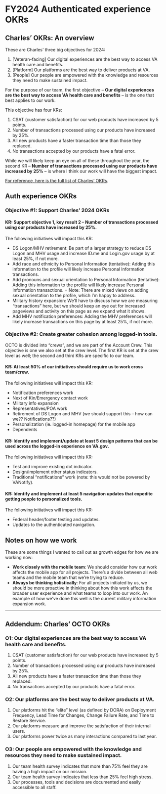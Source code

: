 # FY2024 Authenticated experience OKRs 

## Charles’ OKRs: An overview

These are Charles’ three big objectives for 2024:
1. [Veteran-facing] Our digital experiences are the best way to access VA health care and benefits.
2. [Platform] Our platforms are the best way to deliver products at VA.
3. [People]  Our people are empowered with the knowledge and resources they need to make sustained impact.

For the purpose of our team, the first objective – **Our digital experiences are the best way to access VA health care and benefits** – is the one that best applies to our work.

This objective has four KRs:

1. CSAT (customer satisfaction) for our web products have increased by 5 points.
2. Number of transactions processed using our products have increased by 25%.
3. All new products have a faster transaction time than those they replaced.
4. No transactions accepted by our products have a fatal error.

While we will likely keep an eye on all of these throughout the year, the second KR – **Number of transactions processed using our products have increased by 25%** – is where I think our work will have the biggest impact.

[For reference, here is the full list of Charles’ OKRs](#addendum-charles-octo-okrs).

## Auth experience OKRs

### Objective #1: Support Charles’ 2024 OKRs

#### KR: Support objective 1, key result 2 – Number of transactions processed using our products have increased by 25%.

The following initiatives will impact this KR:

- DS Logon/MHV retirement: Be part of a larger strategy to reduce DS Logon and MHV usage and increase ID.me and Login.gov usage by at least 25%, if not more.
- Add race and ethnicity to Personal Information (tentative): Adding this information to the profile will likely increase Personal Information transactions.
- Add pronouns and sexual orientation to Personal Information (tentative): Adding this information to the profile will likely increase Personal Information transactions.
= Note: There are mixed views on adding sexual orientation to the profile, which I’m happy to address.
- Military history expansion: We’ll have to discuss how we are measuring “transactions” here, but we should keep an eye out for increased pageviews and activity on this page as we expand what it shows.
- Add MHV notification preferences: Adding the MHV preferences will likely increase transactions on this page by at least 25%, if not more.

### Objective #2: Create greater cohesion among logged-in tools.

OCTO is divided into “crews”, and we are part of the Account Crew. This objective is one we also set at the crew level. The first KR is set at the crew level as well; the second and third KRs are  specific to our team.

#### KR: At least 50% of our initiatives should require us to work cross team/crew. 

The following initiatives will impact this KR:

- Notification preferences work
- Next of Kin/Emergency contact work
- Military info expansion
- Representatives/POA work
- Retirement of DS Logon and MHV (we should support this – how can we?? Notifications??)
- Personalization (ie. logged-in homepage) for the mobile app
- Dependents 

#### KR: Identify and implement/update at least 5 design patterns that can be used across the logged-in experience on VA.gov.

The following initiatives will impact this KR:

- Test and improve existing dot indicator.
- Design/implement other status indicators.
- Traditional “notifications” work (note: this would not be powered by VANotify).

#### KR: Identify and implement at least 5 navigation updates that expedite getting people to personalized tools.

The following initiatives will impact this KR:

- Federal header/footer testing and updates.
- Updates to the authenticated navigation.

## Notes on how we work

These are some things I wanted to call out as growth edges for how we are working now:

- **Work closely with the mobile team**: We should consider how our work affects the mobile app for all projects. There’s a divide between all web teams and the mobile team that we’re trying to reduce.
- **Always be thinking holistically**: For all projects initiated by us, we should be more proactive in thinking about how this work affects the broader user experience and what teams to loop into our work. An example of how we’ve done this well is the current military information expansion work.

-----

## Addendum: Charles’ OCTO OKRs

### O1: Our digital experiences are the best way to access VA health care and benefits.

1. CSAT (customer satisfaction) for our web products have increased by 5 points.
2. Number of transactions processed using our products have increased by 25%.
3. All new products have a faster transaction time than those they replaced.
4. No transactions accepted by our products have a fatal error.

### O2: Our platforms are the best way to deliver products at VA.

1. Our platforms hit the “elite” level (as defined by DORA) on Deployment Frequency, Lead Time for Changes, Change Failure Rate, and Time to Restore Service.
2. Our platforms measure and improve the satisfaction of their internal users.
3. Our platforms power twice as many interactions compared to last year.

### O3: Our people are empowered with the knowledge and resources they need to make sustained impact.

1. Our team health survey indicates that more than 75% feel they are having a high impact on our mission.
2. Our team health survey indicates that less than 25% feel high stress.
3. Our processes, tools and decisions are documented and easily accessible to all staff.
